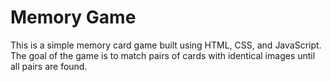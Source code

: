 <h1>Memory Game</h1>
This is a simple memory card game built using HTML, CSS, and JavaScript. The goal of the game is to match pairs of cards with identical images until all pairs are found.
